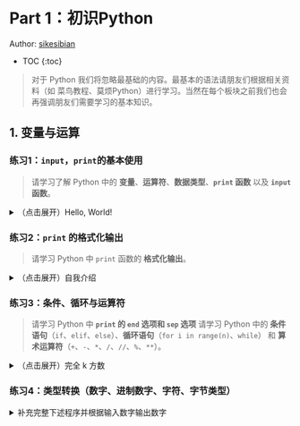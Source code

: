 # Part 1：初识Python

Author: [sikesibian](https://github.com/sikesibian)

* TOC
{:toc}

> 对于 Python 我们将忽略最基础的内容。最基本的语法请朋友们根据相关资料（如 菜鸟教程、莫烦Python）进行学习。当然在每个板块之前我们也会再强调朋友们需要学习的基本知识。

## 1. 变量与运算

### 练习1：`input`，`print`的基本使用

> 请学习了解 Python 中的 **变量**、**运算符**、**数据类型**、**`print` 函数** 以及 **`input` 函数**。

<details>
<summary>（点击展开）Hello, World!</summary>
<br>
<div markdown="1">

接收一个字符串 `name`，输出 `Hello, <name>!`

输入输出示例：
```
输入：
Please input your name: UCAS CTF
输出：
Hello, UCAS CTF!
```
</div>
</details>

### 练习2：`print` 的格式化输出

> 请学习 Python 中 `print` 函数的 **格式化输出**。

<details>
<summary>（点击展开）自我介绍</summary>
<br>
<div markdown="1">

请你设计一个程序接收用户的基本信息并生成一个固定格式的自我介绍。

输入输出示例：
```
输入：
Your name: UCAS CTF
Your age: 18
Your gender: male
Your major: Computer Science and Technology
Your hometown: Beijing
输出：
Hello! I'm UCAS CTF, an 18-year-old male from Beijing, currently majoring in Computer Science and Technology. Always ready to learn and innovate, I'm excited about what the future holds in the world of tech!
```

注：你可以使用多种方式实现上述程序。比如**格式化字符串（`format`扩展选项、`f"string{var}"`等等）**。

</div>
</details>

### 练习3：条件、循环与运算符

> 请学习 Python 中 **`print` 的 `end` 选项和 `sep` 选项**
> 请学习 Python 中的 **条件语句**（`if`、`elif`、`else`）、**循环语句**（`for i in range(n)`、`while`） 和 **算术运算符**（`+`、`-`、`*`、`/`、`//`、`%`、`**`）。

<details>
<summary>（点击展开）完全 k 方数</summary>
<br>
<div markdown="1">

利用下述代码可以每行十个地输出 1 到 n 的完全平方数（完全 2 方数）。

```python
n = int(input("Please input a number: "))
if n <= 0: print("Invalid input!")
i = 1
while i ** 2 <= n:
    print(i ** 2, end=" ")
    i += 1
    if i % 10 == 1: print()
```

请设计一个 Python 程序，接收一个正整数 n 和 正整数 k，输出 n 的完全 k 方数。

额外的思考：阅读下面的几种完全平方数的实现并对实现方法和效率问题进行思考。

注：**海象运算符**：

```python
n = int(input("Please input a number: "))
if n <= 0: print("Invalid input!")
i = 0
while (i + 1) ** 2 <= n:
    print((i := i + 1) ** 2, end=" ")
    if i % 10 == 0: print()
```

注：**列表推导式**：

```python
n = int(input("Please input a number: "))
if n <= 0: print("Invalid input!")
print("\n".join(" ".join(f"{j ** 2}" for j in range(i, i + 10) if j ** 2 <= n) for i in range(1, n + 1, 10) if i ** 2 <= n))
```

或许下面这种写法会更好看一些：
```python
n = int(input("Please input a number: "))
if n <= 0: print("Invalid input!")
print(
    "\n".join(
        " ".join(
            f"{j ** 2}" for j in range(i, i + 10) if j ** 2 <= n
            ) 
        for i in range(1, n + 1, 10) if i ** 2 <= n
        )
    )
```

</div>
</details>

### 练习4：类型转换（数字、进制数字、字符、字节类型）

<details>
<summary>补充完整下述程序并根据输入数字输出数字</summary>
<br>
<div markdown="1">

> **`int`函数**，**`hex`函数** 和 **`bin`函数**，**`ord`函数** 和 **`chr`函数**。
> 学习 **列表类型（`list`）** 和字符串的 **`join` 方法与`zfill`方法**。
> 学习 **`bytes` 函数** 将整数列表转换为 `bytes` 类型。

输入上接收一串二进制数据（不以 `0b` 开头），将它转换为十六进制数据，和可见字符串，并以一定格式输出：
- 末尾自动补0
- 输出上分两栏，左栏是十六进制数据，右栏是可见字符串（ascii 32~126），左右栏之间相隔 6 个空格。
- 输出的左栏的十六进制数据以 1 个字节为单位用空格隔开，每行最多 10 个字节。
- 输出的右栏的字符串与左栏的十六进制数据一一对应，如果字符无法显示则用 `.` 代替（包括换行符、制表符等）。
- 最后将数据转换为 `bytes` 类型进行输出。

输入输出示例：  

```
输入：
0100011000111010110100111011001101000001100000111110010010110000010100101111011101010001010000111100001001110101001001010101010100011110101001111000110001001000110010001010101011111010111001010110001110001101100111001011010000100011010001111011110001011100011011110101010011000100100110100011010110011001010100111110110000001101101111011100101111011111100111010100011001110110101010000110011010000000001101100000010011010010100010111111
输出：
46 3a d3 b3 41 83 e4 b0 52 f7      F:..A...R.
1e a7 8c 48 c8 aa fa e5 63 8d      ...H....c.
6f 54 c4 9a 35 99 53 ec 0d bd      oT..5.S...
66 80 36 04 d2 8b f0               f.6....
b'F:\xd3\xb3A\x83\xe4\xb0R\xf7QC\xc2u%U\x1e\xa7\x8cH\xc8\xaa\xfa\xe5c\x8d\x9c\xb4#G\xbc\\oT\xc4\x9a5\x99S\xec\r\xbd\xcb\xdf\x9dFv\xa8f\x806\x04\xd2\x8b\xf0'
```

</div>
</details>

<!-- ## 2. 函数与模块

### 练习5：函数与模块 -->
